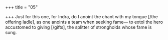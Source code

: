 +++
title = "05"

+++
Just for this one, for Indra, do I anoint the chant with my tongue [/the  offering ladle], as one anoints a team when seeking fame—
to extol the hero accustomed to giving [/gifts], the splitter of
strongholds whose fame is sung.